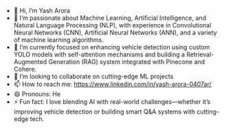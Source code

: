 - 👋 Hi, I’m Yash Arora
- 👀 I’m passionate about Machine Learning, Artificial Intelligence, and Natural Language Processing (NLP), with experience in Convolutional Neural Networks (CNN), Artificial Neural Networks (ANN), and a variety of machine learning algorithms.
- 🌱 I’m currently focused on enhancing vehicle detection using custom YOLO models with self-attention mechanisms and building a Retrieval-Augmented Generation (RAG) system integrated with Pinecone and Cohere.
- 💞️ I’m looking to collaborate on cutting-edge ML projects
- 📫 How to reach me: https://www.linkedin.com/in/yash-arora-0407ar/
- 😄 Pronouns: He
- ⚡ Fun fact: I love blending AI with real-world challenges—whether it’s improving vehicle detection or building smart Q&A systems with cutting-edge tech.

<!---
studywithyasharora/studywithyasharora is a ✨ special ✨ repository because its `README.md` (this file) appears on your GitHub profile.
You can click the Preview link to take a look at your changes.
--->
